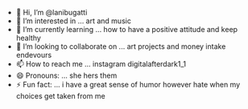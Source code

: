 - 👋 Hi, I’m @lanibugatti
- 👀 I’m interested in ... art and music
- 🌱 I’m currently learning ... how to have a positive attitude and keep healthy
- 💞️ I’m looking to collaborate on ... art projects and money intake endevours
- 📫 How to reach me ... instagram digitalafterdark1_1
- 😄 Pronouns: ... she hers them
- ⚡ Fun fact: ... i have a great sense of humor however hate when my choices get taken from me

<!---
lainiewoodyard22/lainiewoodyard22 is a ✨ special ✨ repository because its `README.md` (this file) appears on your GitHub profile.
You can click the Preview link to take a look at your changes.
--->
